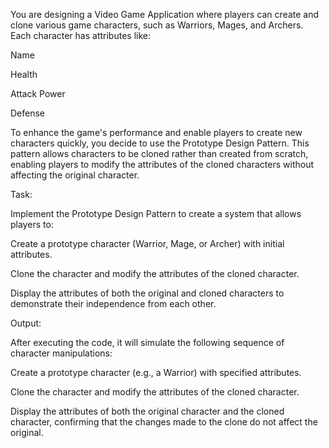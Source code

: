 You are designing a Video Game Application where players can create and clone various game characters, such as Warriors, Mages, and Archers. Each character has attributes like:

Name

Health

Attack Power

Defense

To enhance the game's performance and enable players to create new characters quickly, you decide to use the Prototype Design Pattern. This pattern allows characters to be cloned rather than created from scratch, enabling players to modify the attributes of the cloned characters without affecting the original character.



Task:

Implement the Prototype Design Pattern to create a system that allows players to:

Create a prototype character (Warrior, Mage, or Archer) with initial attributes.

Clone the character and modify the attributes of the cloned character.

Display the attributes of both the original and cloned characters to demonstrate their independence from each other.



Output:

After executing the code, it will simulate the following sequence of character manipulations:

Create a prototype character (e.g., a Warrior) with specified attributes.

Clone the character and modify the attributes of the cloned character.

Display the attributes of both the original character and the cloned character, confirming that the changes made to the clone do not affect the original.